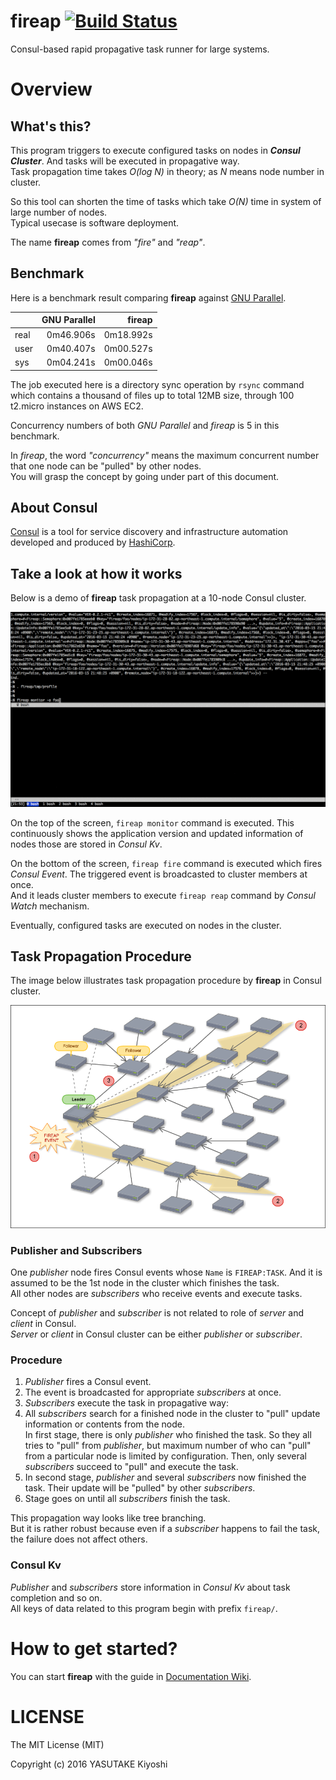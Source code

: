 # fireap [![Build Status](https://travis-ci.org/key-amb/fireap.svg?branch=master)](https://travis-ci.org/key-amb/fireap)

Consul-based rapid propagative task runner for large systems.

# Overview

## What's this?

This program triggers to execute configured tasks on nodes in **_Consul
Cluster_**.
And tasks will be executed in propagative way.  
Task propagation time takes _O(log N)_ in theory; as _N_ means node number in
cluster.

So this tool can shorten the time of tasks which take _O(N)_ time in system of
large number of nodes.  
Typical usecase is software deployment.

The name **fireap** comes from _"fire"_ and _"reap"_.

## Benchmark

Here is a benchmark result comparing **fireap** against
[GNU Parallel](http://www.gnu.org/software/parallel/).

|      | GNU Parallel | fireap    |
| ---- | ------------:|----------:|
| real |    0m46.906s | 0m18.992s |
| user |    0m40.407s | 0m00.527s |
| sys  |    0m04.241s | 0m00.046s |

The job executed here is a directory sync operation by `rsync` command which
contains a thousand of files up to total 12MB size, through 100 t2.micro instances
on AWS EC2.

Concurrency numbers of both _GNU Parallel_ and _fireap_ is 5 in this benchmark.

In _fireap_, the word _"concurrency"_ means the maximum concurrent number that
one node can be "pulled" by other nodes.  
You will grasp the concept by going under part of this document.

## About Consul

[Consul](https://www.consul.io/) is a tool for service discovery and infrastructure
automation developed and produced by [HashiCorp](https://www.hashicorp.com/).

## Take a look at how it works

Below is a demo of **fireap** task propagation at a 10-node Consul cluster.

![Fireap Demo](https://raw.githubusercontent.com/key-amb/fireap/resource/image/fireap-demo.gif)

On the top of the screen, `fireap monitor` command is executed.
This continuously shows the application version and updated information of nodes
those are stored in _Consul Kv_.

On the bottom of the screen, `fireap fire` command is executed which fires _Consul
Event_.
The triggered event is broadcasted to cluster members at once.  
And it leads cluster members to execute `fireap reap` command by _Consul Watch_
mechanism.

Eventually, configured tasks are executed on nodes in the cluster.

## Task Propagation Procedure

The image below illustrates task propagation procedure by **fireap** in Consul cluster.

![Fireap Task Propagation Illustration](https://raw.githubusercontent.com/key-amb/fireap/resource/image/fireap-propagation.png)

### Publisher and Subscribers

One _publisher_ node fires Consul events whose `Name` is `FIREAP:TASK`.
And it is assumed to be the 1st node in the cluster which finishes the task.  
All other nodes are _subscribers_ who receive events and execute tasks.

Concept of _publisher_ and _subscriber_ is not related to role of _server_ and _client_
in Consul.  
_Server_ or _client_ in Consul cluster can be either _publisher_ or _subscriber_.

### Procedure

1. _Publisher_ fires a Consul event.
2. The event is broadcasted for appropriate _subscribers_ at once.
3. _Subscribers_ execute the task in propagative way:
  1. All _subscribers_ search for a finished node in the cluster to "pull" update
     information or contents from the node.  
     In first stage, there is only _publisher_ who finished the task.
     So they all tries to "pull" from _publisher_, but maximum number of who can
     "pull" from a particular node is limited by configuration.
     Then, only several _subscribers_ succeed to "pull" and execute the task.
  2. In second stage, _publisher_ and several _subscribers_ now finished the task.
     Their update will be "pulled" by other _subscribers_.
  3. Stage goes on until all _subscribers_ finish the task.

This propagation way looks like tree branching.  
But it is rather robust because even if a _subscriber_ happens to fail the task, the
failure does not affect others.

### Consul Kv

_Publisher_ and _subscribers_ store information in _Consul Kv_ about task completion and so on.  
All keys of data related to this program begin with prefix `fireap/`.

# How to get started?

You can start **fireap** with the guide in [Documentation Wiki](/key-amb/fireap/wiki).

# LICENSE

The MIT License (MIT)

Copyright (c) 2016 YASUTAKE Kiyoshi
